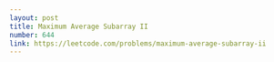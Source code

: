 ```yaml
---
layout: post
title: Maximum Average Subarray II
number: 644
link: https://leetcode.com/problems/maximum-average-subarray-ii
---
```


